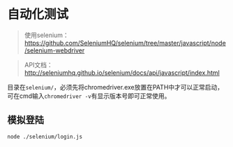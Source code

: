 # 自动化测试
> 使用selenium：https://github.com/SeleniumHQ/selenium/tree/master/javascript/node/selenium-webdriver

>API文档：http://seleniumhq.github.io/selenium/docs/api/javascript/index.html

目录在`selenium/`，必须先将chromedriver.exe放置在PATH中才可以正常启动，可在cmd输入`chromedriver -v`有显示版本号即可正常使用。

## 模拟登陆
`node ./selenium/login.js`